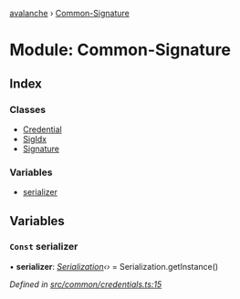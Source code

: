 [avalanche](../README.md) › [Common-Signature](common_signature.md)

# Module: Common-Signature

## Index

### Classes

* [Credential](../classes/common_signature.credential.md)
* [SigIdx](../classes/common_signature.sigidx.md)
* [Signature](../classes/common_signature.signature.md)

### Variables

* [serializer](common_signature.md#const-serializer)

## Variables

### `Const` serializer

• **serializer**: *[Serialization](../classes/utils_serialization.serialization.md)‹›* = Serialization.getInstance()

*Defined in [src/common/credentials.ts:15](https://github.com/ava-labs/avalanchejs/blob/ccc6083/src/common/credentials.ts#L15)*

